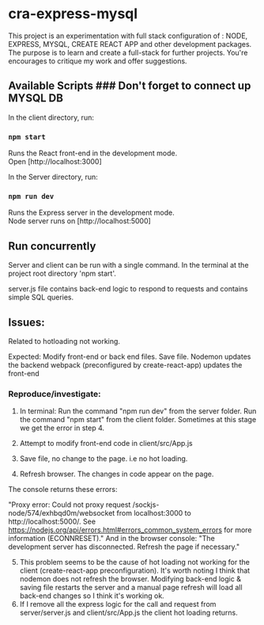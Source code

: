 # cra-express-mysql

This project is an experimentation with full stack configuration of :
NODE, EXPRESS, MYSQL, CREATE REACT APP and other development packages.
The purpose is to learn and create a full-stack for further projects.
You're encourages to critique my work and offer suggestions.

## Available Scripts ### Don't forget to connect up MYSQL DB

In the client directory, run:

### `npm start`

Runs the React front-end in the development mode.<br>
Open [http://localhost:3000]


In the Server directory, run:

### `npm run dev`

Runs the Express server in the development mode.<br>
Node server runs on [http://localhost:5000]

## Run concurrently
Server and client can be run with a single command.
In the terminal at the project root directory 'npm start'.

server.js file contains back-end logic to respond to requests and contains simple SQL queries.

## Issues:
Related to hotloading not working.

Expected: Modify front-end or back end files.
          Save file.
          Nodemon updates the backend
          webpack (preconfigured by create-react-app) updates the front-end
          
          
          
### Reproduce/investigate:

1) In terminal: 
                Run the command "npm run dev" from the server folder.
                Run the command "npm start" from the client folder.
                Sometimes at this stage we get the error in step 4.
                
2) Attempt to modify front-end code in client/src/App.js

3) Save file, no change to the page. i.e no hot loading.

4) Refresh browser. The changes in code appear on the page. 

  The console returns these errors:
        
  "Proxy error: Could not proxy request /sockjs-node/574/exhbqd0m/websocket from localhost:3000 to http://localhost:5000/.
  See https://nodejs.org/api/errors.html#errors_common_system_errors for more information (ECONNRESET)."
  And in the browser console: 
  "The development server has disconnected. Refresh the page if necessary."</b>

5) This problem seems to be the cause of hot loading not working for the client (create-react-app preconfiguration).
   It's worth noting I think that nodemon does not refresh the browser.
   Modifying back-end logic & saving file restarts the server and a manual page refresh will load all back-end changes so I think it's working ok.
7) If I remove all the express logic for the call and request from server/server.js and client/src/App.js the client hot loading returns.
   

